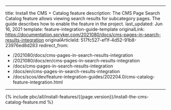   
---
title: Install the CMS + Catalog feature
description: The CMS Page Search Catalog feature allows viewing search results for subcategory pages. The guide describes how to enable the feature in the project.
last_updated: Jun 16, 2021
template: feature-integration-guide-template
originalLink: https://documentation.spryker.com/2021080/docs/cms-pages-in-search-results-integration
originalArticleId: 517fc527-ef1f-4d52-91b8-23976ed8d283
redirect_from:
  - /2021080/docs/cms-pages-in-search-results-integration
  - /2021080/docs/en/cms-pages-in-search-results-integration
  - /docs/cms-pages-in-search-results-integration
  - /docs/en/cms-pages-in-search-results-integration
  - /docs/scos/dev/feature-integration-guides/202204.0/cms-catalog-feature-integration.html
---

{% include pbc/all/install-features/{{page.version}}/install-the-cms-catalog-feature.md %} <!-- To edit, see /_includes/pbc/all/install-features/202204.0/install-the-cms-catalog-feature.md -->
